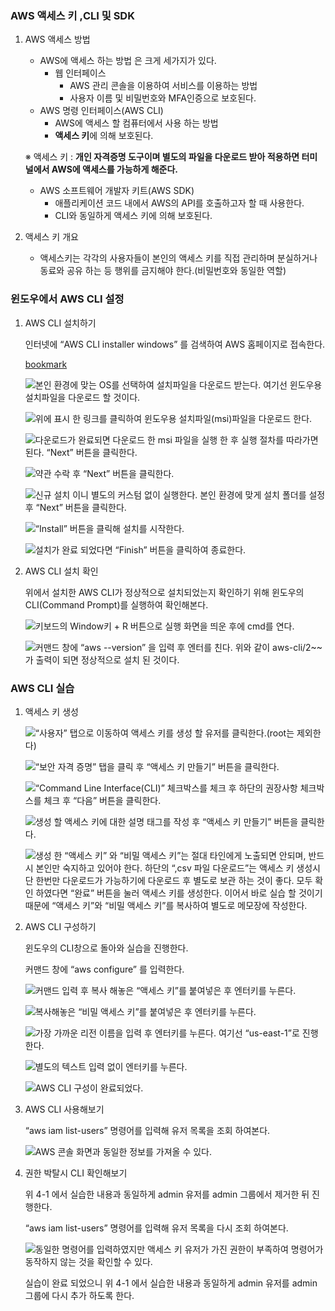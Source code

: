
### AWS 액세스 키 ,CLI 및 SDK

1. AWS 액세스 방법
	- AWS에 액세스 하는 방법 은 크게 세가지가 있다.
		- 웹 인터페이스
			- AWS 관리 콘솔을 이용하여 서비스를 이용하는 방법
			- 사용자 이름 및 비밀번호와 MFA인증으로 보호된다.
	- AWS 명령 인터페이스(AWS CLI)
		- AWS에 액세스 할 컴퓨터에서 사용 하는 방법
		- **액세스 키**에 의해 보호된다.

	※ 액세스 키 : **개인 자격증명 도구이며 별도의 파일을 다운로드 받아 적용하면 터미널에서 AWS에 액세스를 가능하게 해준다.**

	- AWS 소프트웨어 개발자 키트(AWS SDK)
		- 애플리케이션 코드 내에서 AWS의 API를 호출하고자 할 때 사용한다.
		- CLI와 동일하게 액세스 키에 의해 보호된다.
2. 액세스 키 개요
	- 액세스키는 각각의 사용자들이 본인의 액세스 키를 직접 관리하며 분실하거나 동료와 공유 하는 등 행위를 금지해야 한다.(비밀번호와 동일한 역할)

### 윈도우에서 AWS CLI 설정

1. AWS CLI 설치하기

	인터넷에 “AWS CLI installer windows” 를 검색하여 AWS 홈페이지로 접속한다.


	[bookmark](https://docs.aws.amazon.com/cli/latest/userguide/getting-started-install.html)


	![본인 환경에 맞는 OS를 선택하여 설치파일을 다운로드 받는다. 여기선 윈도우용 설치파일을 다운로드 할 것이다.](https://s3.us-west-2.amazonaws.com/secure.notion-static.com/07c94815-ff1a-40d7-a8b6-8f78ee28d23b/Untitled.png?X-Amz-Algorithm=AWS4-HMAC-SHA256&X-Amz-Content-Sha256=UNSIGNED-PAYLOAD&X-Amz-Credential=AKIAT73L2G45EIPT3X45%2F20230831%2Fus-west-2%2Fs3%2Faws4_request&X-Amz-Date=20230831T103809Z&X-Amz-Expires=3600&X-Amz-Signature=6f757de175c69a55d7b92e68736a7ff164ff24bf235cc92a915782da00acdf9a&X-Amz-SignedHeaders=host&x-id=GetObject)


	![위에 표시 한 링크를 클릭하여 윈도우용 설치파일(msi)파일을 다운로드 한다.](https://s3.us-west-2.amazonaws.com/secure.notion-static.com/17807374-4fdb-4ff7-ae45-9975c266eb06/Untitled.png?X-Amz-Algorithm=AWS4-HMAC-SHA256&X-Amz-Content-Sha256=UNSIGNED-PAYLOAD&X-Amz-Credential=AKIAT73L2G45EIPT3X45%2F20230831%2Fus-west-2%2Fs3%2Faws4_request&X-Amz-Date=20230831T103809Z&X-Amz-Expires=3600&X-Amz-Signature=02673d9444376294183c8f8b370c6e7d0816f6357e76fc71a102f2f6b7025bdb&X-Amz-SignedHeaders=host&x-id=GetObject)


	![다운로드가 완료되면 다운로드 한 msi 파일을 실행 한 후 실행 절차를 따라가면 된다. “Next” 버튼을 클릭한다.](https://s3.us-west-2.amazonaws.com/secure.notion-static.com/af743a38-d016-478f-b60e-ace39d79011b/Untitled.png?X-Amz-Algorithm=AWS4-HMAC-SHA256&X-Amz-Content-Sha256=UNSIGNED-PAYLOAD&X-Amz-Credential=AKIAT73L2G45EIPT3X45%2F20230831%2Fus-west-2%2Fs3%2Faws4_request&X-Amz-Date=20230831T103809Z&X-Amz-Expires=3600&X-Amz-Signature=694d87f19c1cabc08a169357ebb34f343df0490abb4b6ddff3cff055d0bd7e3d&X-Amz-SignedHeaders=host&x-id=GetObject)


	![약관 수락 후 “Next” 버튼을 클릭한다.](https://s3.us-west-2.amazonaws.com/secure.notion-static.com/3f4a5db3-42f3-4e62-811d-bad71af2cb15/Untitled.png?X-Amz-Algorithm=AWS4-HMAC-SHA256&X-Amz-Content-Sha256=UNSIGNED-PAYLOAD&X-Amz-Credential=AKIAT73L2G45EIPT3X45%2F20230831%2Fus-west-2%2Fs3%2Faws4_request&X-Amz-Date=20230831T103809Z&X-Amz-Expires=3600&X-Amz-Signature=94f1b66d41d9e8f6a23ab2455c032979727cdc6755bed279abf7e04fe1f74d46&X-Amz-SignedHeaders=host&x-id=GetObject)


	![신규 설치 이니 별도의 커스텀 없이 실행한다. 본인 환경에 맞게 설치 폴더를 설정 후 “Next” 버튼을 클릭한다.](https://s3.us-west-2.amazonaws.com/secure.notion-static.com/df7b6b14-af2b-469f-a420-4dee0b78a965/Untitled.png?X-Amz-Algorithm=AWS4-HMAC-SHA256&X-Amz-Content-Sha256=UNSIGNED-PAYLOAD&X-Amz-Credential=AKIAT73L2G45EIPT3X45%2F20230831%2Fus-west-2%2Fs3%2Faws4_request&X-Amz-Date=20230831T103809Z&X-Amz-Expires=3600&X-Amz-Signature=283e531c74835cc6b004297ec347917efab23b38bdf8ca414999ee8fee4e5c11&X-Amz-SignedHeaders=host&x-id=GetObject)


	![“Install” 버튼을 클릭해 설치를 시작한다.](https://s3.us-west-2.amazonaws.com/secure.notion-static.com/ba378a48-cb93-466a-8db7-5dad293a93df/Untitled.png?X-Amz-Algorithm=AWS4-HMAC-SHA256&X-Amz-Content-Sha256=UNSIGNED-PAYLOAD&X-Amz-Credential=AKIAT73L2G45EIPT3X45%2F20230831%2Fus-west-2%2Fs3%2Faws4_request&X-Amz-Date=20230831T103809Z&X-Amz-Expires=3600&X-Amz-Signature=42ec5d1887f7f8405e4466728260d5706f27fbfbb238d7c698e6e170165be18a&X-Amz-SignedHeaders=host&x-id=GetObject)


	![설치가 완료 되었다면 “Finish” 버튼을 클릭하여 종료한다.](https://s3.us-west-2.amazonaws.com/secure.notion-static.com/259971ac-a54a-44a1-8a3c-bd1b339de928/Untitled.png?X-Amz-Algorithm=AWS4-HMAC-SHA256&X-Amz-Content-Sha256=UNSIGNED-PAYLOAD&X-Amz-Credential=AKIAT73L2G45EIPT3X45%2F20230831%2Fus-west-2%2Fs3%2Faws4_request&X-Amz-Date=20230831T103809Z&X-Amz-Expires=3600&X-Amz-Signature=2bc319f5c22e758a8bfda11c2c9b39744b9840f42e00e585dab27d3c9419d17f&X-Amz-SignedHeaders=host&x-id=GetObject)

2. AWS CLI 설치 확인

	위에서 설치한 AWS CLI가 정상적으로 설치되었는지 확인하기 위해 윈도우의 CLI(Command Prompt)를 실행하여 확인해본다.


	![키보드의 Window키 + R 버튼으로 실행 화면을 띄운 후에 cmd를 연다.](https://s3.us-west-2.amazonaws.com/secure.notion-static.com/264b5027-feb0-461e-8f4b-53d61e211a7e/Untitled.png?X-Amz-Algorithm=AWS4-HMAC-SHA256&X-Amz-Content-Sha256=UNSIGNED-PAYLOAD&X-Amz-Credential=AKIAT73L2G45EIPT3X45%2F20230831%2Fus-west-2%2Fs3%2Faws4_request&X-Amz-Date=20230831T103809Z&X-Amz-Expires=3600&X-Amz-Signature=325d959f3917831be25278836432dcda7f32984640cccd9a6b2cdf3b31c92cb2&X-Amz-SignedHeaders=host&x-id=GetObject)


	![커맨드 창에 “aws --version” 을 입력 후 엔터를 친다. 위와 같이 aws-cli/2~~ 가 출력이 되면 정상적으로 설치 된 것이다.](https://s3.us-west-2.amazonaws.com/secure.notion-static.com/3dea3ca0-79e1-4528-8617-ebb31ebe625b/Untitled.png?X-Amz-Algorithm=AWS4-HMAC-SHA256&X-Amz-Content-Sha256=UNSIGNED-PAYLOAD&X-Amz-Credential=AKIAT73L2G45EIPT3X45%2F20230831%2Fus-west-2%2Fs3%2Faws4_request&X-Amz-Date=20230831T103809Z&X-Amz-Expires=3600&X-Amz-Signature=633a9d8692139cc366bb04547d6d57d28b30da40552cbc6a08e37eb045f0009d&X-Amz-SignedHeaders=host&x-id=GetObject)


### AWS CLI 실습

1. 액세스 키 생성

	![“사용자” 탭으로 이동하여 액세스 키를 생성 할 유저를 클릭한다.(root는 제외한다)](https://s3.us-west-2.amazonaws.com/secure.notion-static.com/d125639d-1691-4aab-b035-32a9111b415f/Untitled.png?X-Amz-Algorithm=AWS4-HMAC-SHA256&X-Amz-Content-Sha256=UNSIGNED-PAYLOAD&X-Amz-Credential=AKIAT73L2G45EIPT3X45%2F20230831%2Fus-west-2%2Fs3%2Faws4_request&X-Amz-Date=20230831T103810Z&X-Amz-Expires=3600&X-Amz-Signature=b3009f078fa96f7afd8834cef8140f65e5c2d2e66d504adbbce66ef9a484cb81&X-Amz-SignedHeaders=host&x-id=GetObject)


	![“보안 자격 증명” 탭을 클릭 후 “액세스 키 만들기” 버튼을 클릭한다.](https://s3.us-west-2.amazonaws.com/secure.notion-static.com/79844663-8180-49c0-8064-e1be31a771de/Untitled.png?X-Amz-Algorithm=AWS4-HMAC-SHA256&X-Amz-Content-Sha256=UNSIGNED-PAYLOAD&X-Amz-Credential=AKIAT73L2G45EIPT3X45%2F20230831%2Fus-west-2%2Fs3%2Faws4_request&X-Amz-Date=20230831T103810Z&X-Amz-Expires=3600&X-Amz-Signature=8a9e373c0f13848769a9eeb4aec34000490b2059d9ac02c0251613572e8511b7&X-Amz-SignedHeaders=host&x-id=GetObject)


	![“Command Line Interface(CLI)” 체크박스를 체크 후 하단의 권장사항 체크박스를 체크 후 “다음” 버튼을 클릭한다.](https://s3.us-west-2.amazonaws.com/secure.notion-static.com/6b251ae9-010e-4c3a-b693-33952b4ab66c/Untitled.png?X-Amz-Algorithm=AWS4-HMAC-SHA256&X-Amz-Content-Sha256=UNSIGNED-PAYLOAD&X-Amz-Credential=AKIAT73L2G45EIPT3X45%2F20230831%2Fus-west-2%2Fs3%2Faws4_request&X-Amz-Date=20230831T103810Z&X-Amz-Expires=3600&X-Amz-Signature=6e9c70f4271cf11c8b91f5defac7704d230f09eb49e3d36af60834f5ce1becde&X-Amz-SignedHeaders=host&x-id=GetObject)


	![생성 할 액세스 키에 대한 설명 태그를 작성 후 “액세스 키 만들기” 버튼을 클릭한다.](https://s3.us-west-2.amazonaws.com/secure.notion-static.com/6902cd5e-c4e6-44ee-816b-bb9f212d15ef/Untitled.png?X-Amz-Algorithm=AWS4-HMAC-SHA256&X-Amz-Content-Sha256=UNSIGNED-PAYLOAD&X-Amz-Credential=AKIAT73L2G45EIPT3X45%2F20230831%2Fus-west-2%2Fs3%2Faws4_request&X-Amz-Date=20230831T103810Z&X-Amz-Expires=3600&X-Amz-Signature=7599608f7552f6d1847c3b33b32ee92fad89d918b839472bc204048d72790cd2&X-Amz-SignedHeaders=host&x-id=GetObject)


	![생성 한 “액세스 키” 와 “비밀 액세스 키”는 절대 타인에게 노출되면 안되며, 반드시 본인만 숙지하고 있어야 한다. 하단의 “,csv 파일 다운로드”는 액세스 키 생성시 단 한번만 다운로드가 가능하기에 다운로드 후 별도로 보관 하는 것이 좋다. 모두 확인 하였다면 “완료” 버튼을 눌러 액세스 키를 생성한다. 이어서 바로 실습 할 것이기 때문에 “액세스 키”와 “비밀 액세스 키”를 복사하여 별도로 메모장에 작성한다.](https://s3.us-west-2.amazonaws.com/secure.notion-static.com/f6bd3624-6fd8-4f53-85bf-99fc8a632fc4/Untitled.png?X-Amz-Algorithm=AWS4-HMAC-SHA256&X-Amz-Content-Sha256=UNSIGNED-PAYLOAD&X-Amz-Credential=AKIAT73L2G45EIPT3X45%2F20230831%2Fus-west-2%2Fs3%2Faws4_request&X-Amz-Date=20230831T103810Z&X-Amz-Expires=3600&X-Amz-Signature=8b592953f6c5efa02fb2a1d4225e57b396c5e81cde72366944b2f9f30380381b&X-Amz-SignedHeaders=host&x-id=GetObject)

2. AWS CLI 구성하기

	윈도우의 CLI창으로 돌아와 실습을 진행한다.


	커맨드 창에 “aws configure” 를 입력한다.


	![커맨드 입력  후 복사 해놓은 “액세스 키”를 붙여넣은 후 엔터키를 누른다.](https://s3.us-west-2.amazonaws.com/secure.notion-static.com/d351b68b-36f7-479c-9b1c-e9165069d157/Untitled.png?X-Amz-Algorithm=AWS4-HMAC-SHA256&X-Amz-Content-Sha256=UNSIGNED-PAYLOAD&X-Amz-Credential=AKIAT73L2G45EIPT3X45%2F20230831%2Fus-west-2%2Fs3%2Faws4_request&X-Amz-Date=20230831T103812Z&X-Amz-Expires=3600&X-Amz-Signature=8d3e52ab9ac649561321599f4e330922493851e41b28735af008069d9c44a3b7&X-Amz-SignedHeaders=host&x-id=GetObject)


	![복사해놓은 “비밀 액세스 키”를 붙여넣은 후 엔터키를 누른다.](https://s3.us-west-2.amazonaws.com/secure.notion-static.com/2fc22a55-f104-4523-a1ed-5b7b1c243397/Untitled.png?X-Amz-Algorithm=AWS4-HMAC-SHA256&X-Amz-Content-Sha256=UNSIGNED-PAYLOAD&X-Amz-Credential=AKIAT73L2G45EIPT3X45%2F20230831%2Fus-west-2%2Fs3%2Faws4_request&X-Amz-Date=20230831T103812Z&X-Amz-Expires=3600&X-Amz-Signature=6898b6b7868980dde789eb4e18a4cc27f00880f90dcb8bce9f2fb97c38fc451d&X-Amz-SignedHeaders=host&x-id=GetObject)


	![가장 가까운 리전 이름을 입력 후 엔터키를 누른다. 여기선 “us-east-1”로 진행 한다.](https://s3.us-west-2.amazonaws.com/secure.notion-static.com/95b34d60-adbd-4c61-9323-5a84f1c041f0/Untitled.png?X-Amz-Algorithm=AWS4-HMAC-SHA256&X-Amz-Content-Sha256=UNSIGNED-PAYLOAD&X-Amz-Credential=AKIAT73L2G45EIPT3X45%2F20230831%2Fus-west-2%2Fs3%2Faws4_request&X-Amz-Date=20230831T103812Z&X-Amz-Expires=3600&X-Amz-Signature=3b17a3cfbc7d10bcb69b564435fd586f077cc6413100c94a12a05ac6953ff46a&X-Amz-SignedHeaders=host&x-id=GetObject)


	![별도의 텍스트 입력 없이 엔터키를 누른다.](https://s3.us-west-2.amazonaws.com/secure.notion-static.com/4faa2b95-9574-4ac3-be5c-d5848ca8cab0/Untitled.png?X-Amz-Algorithm=AWS4-HMAC-SHA256&X-Amz-Content-Sha256=UNSIGNED-PAYLOAD&X-Amz-Credential=AKIAT73L2G45EIPT3X45%2F20230831%2Fus-west-2%2Fs3%2Faws4_request&X-Amz-Date=20230831T103812Z&X-Amz-Expires=3600&X-Amz-Signature=52071e8cd56a5c1716426e9bb4a69df0b82fa8ce8ec584540a03983530168bb6&X-Amz-SignedHeaders=host&x-id=GetObject)


	![AWS CLI 구성이 완료되었다.](https://s3.us-west-2.amazonaws.com/secure.notion-static.com/ad4faa6c-00db-4449-a5df-44a77ea6db13/Untitled.png?X-Amz-Algorithm=AWS4-HMAC-SHA256&X-Amz-Content-Sha256=UNSIGNED-PAYLOAD&X-Amz-Credential=AKIAT73L2G45EIPT3X45%2F20230831%2Fus-west-2%2Fs3%2Faws4_request&X-Amz-Date=20230831T103812Z&X-Amz-Expires=3600&X-Amz-Signature=b277a818b5fd66ee0d3c707ca0e53dcf743efdb2ed6cecf277b3055bfc66cf27&X-Amz-SignedHeaders=host&x-id=GetObject)

3. AWS CLI 사용해보기

	“aws iam list-users” 명령어를 입력해 유저 목록을 조회 하여본다.


	![AWS 콘솔 화면과 동일한 정보를 가져올 수 있다.](https://s3.us-west-2.amazonaws.com/secure.notion-static.com/f4f0799f-04e3-44cb-8e0b-ebf21d20a2fa/Untitled.png?X-Amz-Algorithm=AWS4-HMAC-SHA256&X-Amz-Content-Sha256=UNSIGNED-PAYLOAD&X-Amz-Credential=AKIAT73L2G45EIPT3X45%2F20230831%2Fus-west-2%2Fs3%2Faws4_request&X-Amz-Date=20230831T103813Z&X-Amz-Expires=3600&X-Amz-Signature=e587493371ad8761c33e87c59cc3c830e82ce775dcadd4f23bf3682fe8cda8a8&X-Amz-SignedHeaders=host&x-id=GetObject)

4. 권한 박탈시 CLI 확인해보기

	위 4-1 에서 실습한 내용과 동일하게 admin 유저를 admin 그룹에서 제거한 뒤 진행한다.


	“aws iam list-users” 명령어를 입력해 유저 목록을 다시 조회 하여본다.


	![동일한 명령어를 입력하였지만 액세스 키 유저가 가진 권한이 부족하여 명령어가 동작하지 않는 것을 확인할 수 있다.](https://s3.us-west-2.amazonaws.com/secure.notion-static.com/9c54b5a0-aeff-4ec4-bf17-1a85a99a63a3/Untitled.png?X-Amz-Algorithm=AWS4-HMAC-SHA256&X-Amz-Content-Sha256=UNSIGNED-PAYLOAD&X-Amz-Credential=AKIAT73L2G45EIPT3X45%2F20230831%2Fus-west-2%2Fs3%2Faws4_request&X-Amz-Date=20230831T103814Z&X-Amz-Expires=3600&X-Amz-Signature=6c82daabc6b00311895db4899eddc9f7e8ea86b8f9b8be26cd03b1b0b592730a&X-Amz-SignedHeaders=host&x-id=GetObject)


	실습이 완료 되었으니 위 4-1 에서 실습한 내용과 동일하게 admin 유저를 admin 그룹에 다시 추가 하도록 한다.

